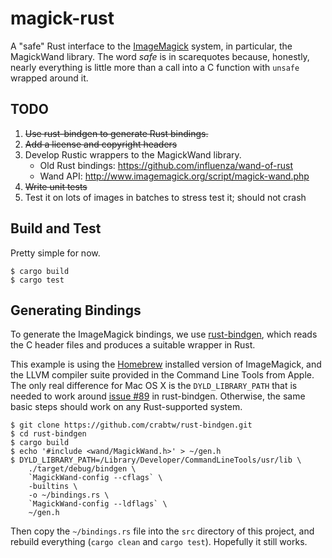 # magick-rust

A "safe" Rust interface to the [ImageMagick](http://www.imagemagick.org/) system, in particular, the MagickWand library. The word *safe* is in scarequotes because, honestly, nearly everything is little more than a call into a C function with `unsafe` wrapped around it.

## TODO

1. ~~Use rust-bindgen to generate Rust bindings.~~
1. ~~Add a license and copyright headers~~
1. Develop Rustic wrappers to the MagickWand library.
    * Old Rust bindings: https://github.com/influenza/wand-of-rust
    * Wand API: http://www.imagemagick.org/script/magick-wand.php
1. ~~Write unit tests~~
1. Test it on lots of images in batches to stress test it; should not crash

## Build and Test

Pretty simple for now.

```
$ cargo build
$ cargo test
```

## Generating Bindings

To generate the ImageMagick bindings, we use [rust-bindgen](https://github.com/crabtw/rust-bindgen), which reads the C header files and produces a suitable wrapper in Rust.

This example is using the [Homebrew](http://brew.sh) installed version of ImageMagick, and the LLVM compiler suite provided in the Command Line Tools from Apple. The only real difference for Mac OS X is the `DYLD_LIBRARY_PATH` that is needed to work around [issue #89](https://github.com/crabtw/rust-bindgen/issues/89) in rust-bindgen. Otherwise, the same basic steps should work on any Rust-supported system.

```
$ git clone https://github.com/crabtw/rust-bindgen.git
$ cd rust-bindgen
$ cargo build
$ echo '#include <wand/MagickWand.h>' > ~/gen.h
$ DYLD_LIBRARY_PATH=/Library/Developer/CommandLineTools/usr/lib \
    ./target/debug/bindgen \
    `MagickWand-config --cflags` \
    -builtins \
    -o ~/bindings.rs \
    `MagickWand-config --ldflags` \
    ~/gen.h
```

Then copy the `~/bindings.rs` file into the `src` directory of this project, and rebuild everything (`cargo clean` and `cargo test`). Hopefully it still works.
